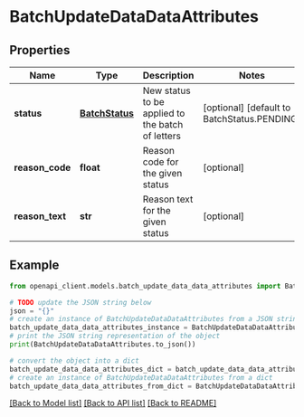 # BatchUpdateDataDataAttributes


## Properties

Name | Type | Description | Notes
------------ | ------------- | ------------- | -------------
**status** | [**BatchStatus**](BatchStatus.md) | New status to be applied to the batch of letters | [optional] [default to BatchStatus.PENDING]
**reason_code** | **float** | Reason code for the given status | [optional]
**reason_text** | **str** | Reason text for the given status | [optional]

## Example

```python
from openapi_client.models.batch_update_data_data_attributes import BatchUpdateDataDataAttributes

# TODO update the JSON string below
json = "{}"
# create an instance of BatchUpdateDataDataAttributes from a JSON string
batch_update_data_data_attributes_instance = BatchUpdateDataDataAttributes.from_json(json)
# print the JSON string representation of the object
print(BatchUpdateDataDataAttributes.to_json())

# convert the object into a dict
batch_update_data_data_attributes_dict = batch_update_data_data_attributes_instance.to_dict()
# create an instance of BatchUpdateDataDataAttributes from a dict
batch_update_data_data_attributes_from_dict = BatchUpdateDataDataAttributes.from_dict(batch_update_data_data_attributes_dict)
```
[[Back to Model list]](../README.md#documentation-for-models) [[Back to API list]](../README.md#documentation-for-api-endpoints) [[Back to README]](../README.md)
